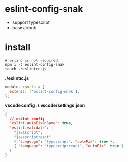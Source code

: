 # eslint-config-snak
- support typescript
- base airbnb

# install
```shell
# eslint is not required.
npm i -D eslint-config-snak
touch ./eslintrc.js
```

**./eslintrc.js**
```js
module.exports = {
  extends: ['eslint-config-snak'],
};
```

**vscode config**
**./.vscode/settings.json**
```json
{
  // eslint config
  "eslint.autoFixOnSave": true,
  "eslint.validate": [
    "javascript",
    "javascriptreact",
    { "language": "typescript", "autoFix": true },
    { "language": "typescriptreact", "autoFix": true }
  ]
}
```